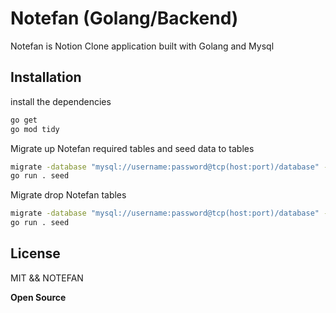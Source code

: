# Notefan (Golang/Backend)

Notefan is Notion Clone application built with Golang and Mysql

## Installation

install the dependencies

```sh
go get
go mod tidy
```

Migrate up Notefan required tables and seed data to tables

```sh
migrate -database "mysql://username:password@tcp(host:port)/database" -path database/migrations up
go run . seed
```

Migrate drop Notefan tables

```sh
migrate -database "mysql://username:password@tcp(host:port)/database" -path database/migrations drop
go run . seed
```

## License

MIT && NOTEFAN

**Open Source**
